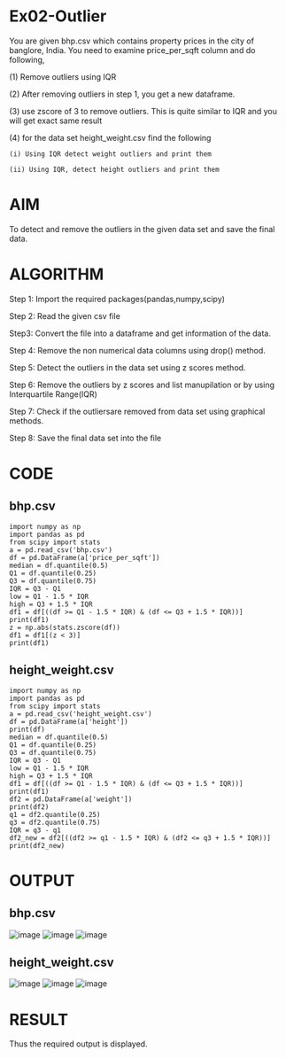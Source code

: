 # Ex02-Outlier

You are given bhp.csv which contains property prices in the city of banglore, India. You need to examine price_per_sqft column and do following,

(1) Remove outliers using IQR 

(2) After removing outliers in step 1, you get a new dataframe.

(3) use zscore of 3 to remove outliers. This is quite similar to IQR and you will get exact same result

(4) for the data set height_weight.csv find the following

    (i) Using IQR detect weight outliers and print them

    (ii) Using IQR, detect height outliers and print them
# AIM
To detect and remove the outliers in the given data set and save the final data.
# ALGORITHM
Step 1: Import the required packages(pandas,numpy,scipy)

Step 2: Read the given csv file

Step3: Convert the file into a dataframe and get information of the data.

Step 4: Remove the non numerical data columns using drop() method.

Step 5: Detect the outliers in the data set using z scores method.

Step 6: Remove the outliers by z scores and list manupilation or by using Interquartile Range(IQR)

Step 7: Check if the outliersare removed from data set using graphical methods.

Step 8: Save the final data set into the file
# CODE
## bhp.csv
```
import numpy as np
import pandas as pd
from scipy import stats
a = pd.read_csv('bhp.csv')
df = pd.DataFrame(a['price_per_sqft'])
median = df.quantile(0.5)
Q1 = df.quantile(0.25)
Q3 = df.quantile(0.75)
IQR = Q3 - Q1
low = Q1 - 1.5 * IQR
high = Q3 + 1.5 * IQR
df1 = df[((df >= Q1 - 1.5 * IQR) & (df <= Q3 + 1.5 * IQR))]
print(df1)
z = np.abs(stats.zscore(df))
df1 = df1[(z < 3)]
print(df1)
```
## height_weight.csv
```
import numpy as np
import pandas as pd
from scipy import stats
a = pd.read_csv('height_weight.csv')
df = pd.DataFrame(a['height'])
print(df)
median = df.quantile(0.5)
Q1 = df.quantile(0.25)
Q3 = df.quantile(0.75)
IQR = Q3 - Q1
low = Q1 - 1.5 * IQR
high = Q3 + 1.5 * IQR
df1 = df[((df >= Q1 - 1.5 * IQR) & (df <= Q3 + 1.5 * IQR))]
print(df1)
df2 = pd.DataFrame(a['weight'])
print(df2)
q1 = df2.quantile(0.25)
q3 = df2.quantile(0.75)
IQR = q3 - q1
df2_new = df2[((df2 >= q1 - 1.5 * IQR) & (df2 <= q3 + 1.5 * IQR))]
print(df2_new)
```
# OUTPUT
## bhp.csv
![image](https://user-images.githubusercontent.com/119558093/229703367-2cca41f4-6a17-49a3-9aa6-124eea10932d.png)
![image](https://user-images.githubusercontent.com/119558093/229703436-84972743-be2f-43ab-b79a-bb374c7d3b1a.png)
![image](https://user-images.githubusercontent.com/119558093/229703551-73e26b14-bdfb-4fd9-b5c6-b142091e5dad.png)
## height_weight.csv
![image](https://user-images.githubusercontent.com/119558093/229703816-852df5ae-e520-46e6-9f50-850063cfe3b4.png)
![image](https://user-images.githubusercontent.com/119558093/229703883-fbd4a24a-0b4b-4af4-a496-4e3b6ca85fca.png)
![image](https://user-images.githubusercontent.com/119558093/229704000-fb2eb55b-4e0f-4cd3-a11b-3c0b6d414ef9.png)
# RESULT
Thus the required output is displayed.











